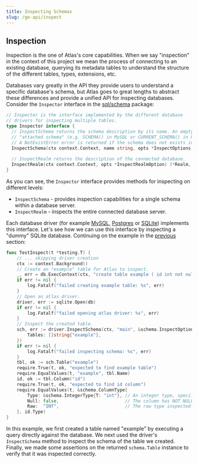 ```yaml
---
title: Inspecting Schemas 
slug: /go-api/inspect
---
```

## Inspection

Inspection is the one of Atlas's core capabilities. When we say "inspection" in the context of this project we mean the
process of connecting to an existing database, querying its metadata tables to understand the structure of the
different tables, types, extensions, etc.

Databases vary greatly in the API they provide users to understand a specific database's schema, but Atlas goes to great
lengths to abstract these differences and provide a unified API for inspecting databases. Consider the `Inspector`
interface in the [sql/schema](https://pkg.go.dev/ariga.io/atlas@v0.3.2/sql/schema#Inspector)
package:

```go
// Inspector is the interface implemented by the different database
// drivers for inspecting multiple tables.
type Inspector interface {
  // InspectSchema returns the schema description by its name. An empty name means the
  // "attached schema" (e.g. SCHEMA() in MySQL or CURRENT_SCHEMA() in PostgreSQL).
  // A NotExistError error is returned if the schema does not exists in the database.
  InspectSchema(ctx context.Context, name string, opts *InspectOptions) (*Schema, error)
  
  // InspectRealm returns the description of the connected database.
  InspectRealm(ctx context.Context, opts *InspectRealmOption) (*Realm, error)
}
```

As you can see, the `Inspector` interface provides methods for inspecting on different levels:

* `InspectSchema` - provides inspection capabilities for a single schema within a database server.
* `InspectRealm` - inspects the entire connected database server.

Each database driver (for example [MySQL](https://pkg.go.dev/ariga.io/atlas@master/sql/mysql#Driver),
[Postgres](https://pkg.go.dev/ariga.io/atlas@master/sql/postgres#Driver) or 
[SQLite](https://pkg.go.dev/ariga.io/atlas@master/sql/sqlite#Driver)) implements this interface. Let's
see how we can use this interface by inspecting a "dummy" SQLite database. Continuing on the example
in the [previous](intro.md) section: 

```go
func TestInspect(t *testing.T) {
	// ... skipping driver creation
	ctx := context.Background()
	// Create an "example" table for Atlas to inspect.
	_, err = db.ExecContext(ctx, "create table example ( id int not null );")
	if err != nil {
		log.Fatalf("failed creating example table: %s", err)
	}
	// Open an atlas driver.
	driver, err := sqlite.Open(db)
	if err != nil {
		log.Fatalf("failed opening atlas driver: %s", err)
	}
	// Inspect the created table.
	sch, err := driver.InspectSchema(ctx, "main", &schema.InspectOptions{
		Tables: []string{"example"},
	})
	if err != nil {
		log.Fatalf("failed inspecting schema: %s", err)
	}
	tbl, ok := sch.Table("example")
	require.True(t, ok, "expected to find example table")
	require.EqualValues(t, "example", tbl.Name)
	id, ok := tbl.Column("id")
	require.True(t, ok, "expected to find id column")
	require.EqualValues(t, &schema.ColumnType{
		Type: &schema.IntegerType{T: "int"}, // An integer type, specifically "int".
		Null: false,                         // The column has NOT NULL set.
		Raw:  "INT",                         // The raw type inspected from the DB.
	}, id.Type)
}
```

In this example, we first created a table named "example" by executing a query directly
against the database. We next used the driver's `InspectSchema` method to inspect the schema
of the table we created. Finally, we made some assertions on the returned `schema.Table` instance
to verify that it was inspected correctly. 